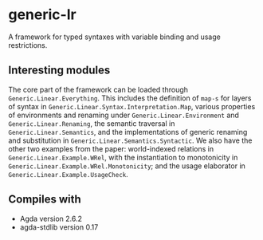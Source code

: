 # generic-lr

A framework for typed syntaxes with variable binding and usage restrictions.

## Interesting modules

The core part of the framework can be loaded through `Generic.Linear.Everything`.
This includes the definition of `map-s` for layers of syntax in
`Generic.Linear.Syntax.Interpretation.Map`, various properties of environments
and renaming under `Generic.Linear.Environment` and `Generic.Linear.Renaming`,
the semantic traversal in `Generic.Linear.Semantics`, and the implementations of
generic renaming and substitution in `Generic.Linear.Semantics.Syntactic`.
We also have the other two examples from the paper: world-indexed relations in
`Generic.Linear.Example.WRel`, with the instantiation to monotonicity in
`Generic.Linear.Example.WRel.Monotonicity`; and the usage elaborator in
`Generic.Linear.Example.UsageCheck`.

## Compiles with

- Agda version 2.6.2
- agda-stdlib version 0.17
